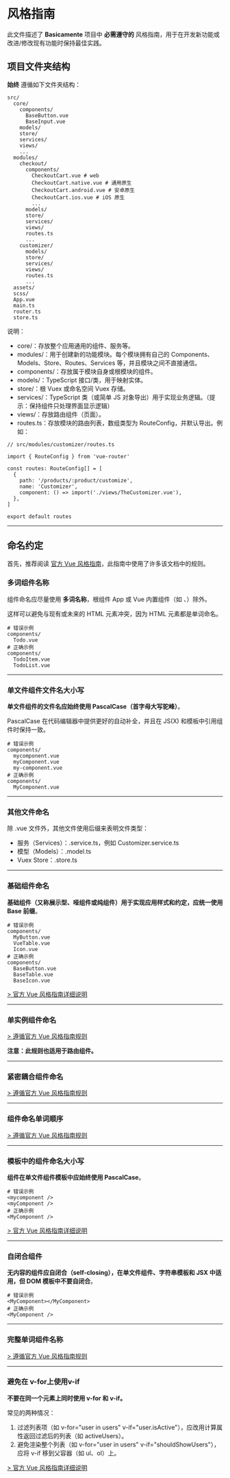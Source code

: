 # **风格指南**

此文件描述了 **Basicamente** 项目中 **必需遵守的** 风格指南，用于在开发新功能或改进/修改现有功能时保持最佳实践。



## **项目文件夹结构**

**始终** 遵循如下文件夹结构：

```
src/
  core/
    components/
      BaseButton.vue
      BaseInput.vue
    models/
    store/
    services/
    views/
    ...
  modules/
    checkout/
      components/
        CheckoutCart.vue # web
        CheckoutCart.native.vue # 通用原生
        CheckoutCart.android.vue # 安卓原生
        CheckoutCart.ios.vue # iOS 原生
        ...
      models/
      store/
      services/
      views/
      routes.ts
      ...
    customizer/
      models/
      store/
      services/
      views/
      routes.ts
      ...
  assets/
  scss/
  App.vue
  main.ts
  router.ts
  store.ts
```

说明：

- core/：存放整个应用通用的组件、服务等。
- modules/：用于创建新的功能模块。每个模块拥有自己的 Components、Models、Store、Routes、Services 等，并且模块之间不直接通信。
- components/：存放属于模块自身或根模块的组件。
- models/：TypeScript 接口/类，用于映射实体。
- store/：根 Vuex 或命名空间 Vuex 存储。
- services/：TypeScript 类（或简单 JS 对象导出）用于实现业务逻辑。（提示：保持组件只处理界面显示逻辑）
- views/：存放路由组件（页面）。
- routes.ts：存放模块的路由列表，数组类型为 RouteConfig，并默认导出。例如：

```
// src/modules/customizer/routes.ts

import { RouteConfig } from 'vue-router'

const routes: RouteConfig[] = [
  {
    path: '/products/:product/customize',
    name: 'Customizer',
    component: () => import('./views/TheCustomizer.vue'),
  },
]

export default routes
```

------



## **命名约定**

首先，推荐阅读 [官方 Vue 风格指南](https://vuejs.org/v2/style-guide/)，此指南中使用了许多该文档中的规则。

### **多词组件名称**

组件命名应尽量使用 **多词名称**，根组件 App 或 Vue 内置组件（如 <transition>、<component>）除外。

这样可以避免与现有或未来的 HTML 元素冲突，因为 HTML 元素都是单词命名。

```
# 错误示例
components/
  Todo.vue
# 正确示例
components/
  TodoItem.vue
  TodoList.vue
```



------



### **单文件组件文件名大小写**

**单文件组件的文件名应始终使用 PascalCase（首字母大写驼峰）**。

PascalCase 在代码编辑器中提供更好的自动补全，并且在 JS(X) 和模板中引用组件时保持一致。

```
# 错误示例
components/
  mycomponent.vue
  myComponent.vue
  my-component.vue
# 正确示例
components/
  MyComponent.vue
```



------



### **其他文件命名**

除 .vue 文件外，其他文件使用后缀来表明文件类型：



- 服务（Services）：<Name>.service.ts，例如 Customizer.service.ts
- 模型（Models）：<Name>.model.ts
- Vuex Store：<Name>.store.ts

------



### **基础组件命名**

**基础组件（又称展示型、哑组件或纯组件）用于实现应用样式和约定，应统一使用 Base 前缀**。

```
# 错误示例
components/
  MyButton.vue
  VueTable.vue
  Icon.vue
# 正确示例
components/
  BaseButton.vue
  BaseTable.vue
  BaseIcon.vue
```

[> 官方 Vue 风格指南详细说明](https://vuejs.org/v2/style-guide/#Base-component-names-strongly-recommended)

------



### **单实例组件命名**

[> 遵循官方 Vue 风格指南规则](https://vuejs.org/v2/style-guide/#Single-instance-component-names-strongly-recommended)



**注意：此规则也适用于路由组件。**



------



### **紧密耦合组件命名**

[> 遵循官方 Vue 风格指南规则](https://vuejs.org/v2/style-guide/#Tightly-coupled-component-names-strongly-recommended)



------



### **组件命名单词顺序**

[> 遵循官方 Vue 风格指南规则](https://vuejs.org/v2/style-guide/#Order-of-words-in-component-names-strongly-recommended)



------



### **模板中的组件命名大小写**

**组件在单文件组件模板中应始终使用 PascalCase**。

```
# 错误示例
<mycomponent />
<myComponent />
# 正确示例
<MyComponent />
```

[> 官方 Vue 风格指南详细说明](https://vuejs.org/v2/style-guide/#Component-name-casing-in-templates-strongly-recommended)



------



### **自闭合组件**

**无内容的组件应自闭合（self-closing），在单文件组件、字符串模板和 JSX 中适用，但 DOM 模板中不要自闭合**。

```
# 错误示例
<MyComponent></MyComponent>
# 正确示例
<MyComponent />
```



------





### **完整单词组件名称**

[> 遵循官方 Vue 风格指南规则](https://vuejs.org/v2/style-guide/#Full-word-component-names-strongly-recommended)



------





### **避免在** v-for上使用v-if

**不要在同一个元素上同时使用 v-for 和 v-if。**

常见的两种情况：



1. 过滤列表项（如 v-for="user in users" v-if="user.isActive"），应改用计算属性返回过滤后的列表（如 activeUsers）。
2. 避免渲染整个列表（如 v-for="user in users" v-if="shouldShowUsers"），应将 v-if 移到父容器（如 ul、ol）上。

[> 官方 Vue 风格指南详细说明](https://vuejs.org/v2/style-guide/#Avoid-v-if-with-v-for-essential)

